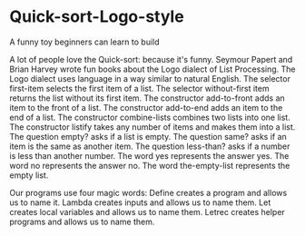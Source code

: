# Quick-sort-Logo-style
A funny toy beginners can learn to build

A lot of people love the Quick-sort: because it's funny.
Seymour Papert and Brian Harvey wrote fun books about the Logo dialect of List Processing.
The Logo dialect uses language in a way similar to natural English.
The selector first-item selects the first item of a list.
The selector without-first item returns the list without its first item.
The constructor add-to-front adds an item to the front of a list.
The constructor add-to-end adds an item to the end of a list.
The constructor combine-lists combines two lists into one list.
The constructor listify takes any number of items and makes them into a list.
The question empty? asks if a list is empty.
The question same? asks if an item is the same as another item.
The question less-than? asks if a number is less than another number.
The word yes represents the answer yes.
The word no represents the answer no.
The word the-empty-list represents the empty list.

Our programs use four magic words:
Define creates a program and allows us to name it.
Lambda creates inputs and allows us to name them.
Let creates local variables and allows us to name them.
Letrec creates helper programs and allows us to name them.
